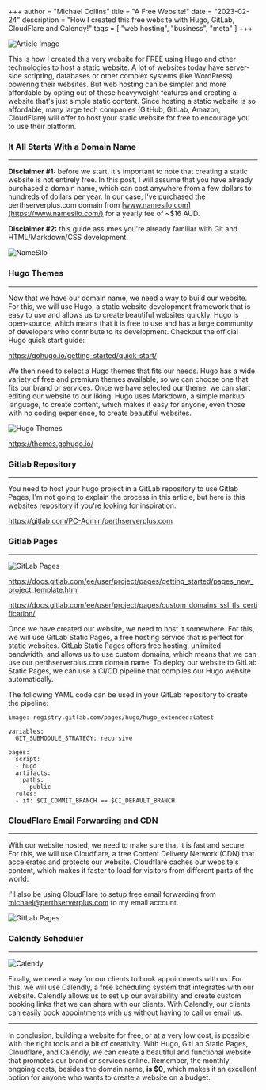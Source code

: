 
+++
author = "Michael Collins"
title = "A Free Website!"
date = "2023-02-24"
description = "How I created this free website with Hugo, GitLab, CloudFlare and Calendy!"
tags = [
    "web hosting",
    "business",
    "meta"
]
+++


![Article Image](https://perthserverplus.com/images/portfolio-ecommerce.png#center)

This is how I created this very website for FREE using Hugo and other technologies to host a static website. A lot of websites today have server-side scripting, databases or other complex systems (like WordPress) powering their websites. But web hosting can be simpler and more affordable by opting out of these heavyweight features and creating a website that's just simple static content. Since hosting a static website is so affordable, many large tech companies (GitHub, GitLab, Amazon, CloudFlare) will offer to host your static website for free to encourage you to use their platform.

### It All Starts With a Domain Name

---

**Disclaimer #1:** before we start, it's important to note that creating a static website is not entirely free. In this post, I will assume that you have already purchased a domain name, which can cost anywhere from a few dollars to hundreds of dollars per year. In our case, I've purchased the perthserverplus.com domain from [www.namesilo.com](https://www.namesilo.com/) for a yearly fee of ~$16 AUD.

**Disclaimer #2:** this guide assumes you're already familiar with Git and HTML/Markdown/CSS development.

![NameSilo](https://perthserverplus.com/images/namesilo.png#center)

### Hugo Themes

---

Now that we have our domain name, we need a way to build our website. For this, we will use Hugo, a static website development framework that is easy to use and allows us to create beautiful websites quickly. Hugo is open-source, which means that it is free to use and has a large community of developers who contribute to its development. Checkout the official Hugo quick start guide:

https://gohugo.io/getting-started/quick-start/

We then need to select a Hugo themes that fits our needs. Hugo has a wide variety of free and premium themes available, so we can choose one that fits our brand or services. Once we have selected our theme, we can start editing our website to our liking. Hugo uses Markdown, a simple markup language, to create content, which makes it easy for anyone, even those with no coding experience, to create beautiful websites.

![Hugo Themes](https://perthserverplus.com/images/hugo-themes.png#center)

https://themes.gohugo.io/


### Gitlab Repository

---

You need to host your hugo project in a GitLab repository to use Gitlab Pages, I'm not going to explain the process in this article, but here is this websites repository if you're looking for inspiration:

https://gitlab.com/PC-Admin/perthserverplus.com


### Gitlab Pages

---

![GitLab Pages](https://perthserverplus.com/images/gitlab-pages.png#center)

https://docs.gitlab.com/ee/user/project/pages/getting_started/pages_new_project_template.html

https://docs.gitlab.com/ee/user/project/pages/custom_domains_ssl_tls_certification/

Once we have created our website, we need to host it somewhere. For this, we will use GitLab Static Pages, a free hosting service that is perfect for static websites. GitLab Static Pages offers free hosting, unlimited bandwidth, and allows us to use custom domains, which means that we can use our perthserverplus.com domain name. To deploy our website to GitLab Static Pages, we can use a CI/CD pipeline that compiles our Hugo website automatically. 

The following YAML code can be used in your GitLab repository to create the pipeline:

```
image: registry.gitlab.com/pages/hugo/hugo_extended:latest

variables:
  GIT_SUBMODULE_STRATEGY: recursive

pages:
  script:
  - hugo
  artifacts:
    paths:
    - public
  rules:
  - if: $CI_COMMIT_BRANCH == $CI_DEFAULT_BRANCH
```

### CloudFlare Email Forwarding and CDN

---

With our website hosted, we need to make sure that it is fast and secure. For this, we will use Cloudflare, a free Content Delivery Network (CDN) that accelerates and protects our website. Cloudflare caches our website's content, which makes it faster to load for visitors from different parts of the world.

I'll also be using CloudFlare to setup free email forwarding from [michael@perthserverplus.com](mailto:michael@perthserverplus.com) to my email account.

![GitLab Pages](https://perthserverplus.com/images/cloudflare.png#center)

### Calendy Scheduler

---

![Calendy](https://perthserverplus.com/images/calendy.png#center)

Finally, we need a way for our clients to book appointments with us. For this, we will use Calendly, a free scheduling system that integrates with our website. Calendly allows us to set up our availability and create custom booking links that we can share with our clients. With Calendly, our clients can easily book appointments with us without having to call or email us.

---

In conclusion, building a website for free, or at a very low cost, is possible with the right tools and a bit of creativity. With Hugo, GitLab Static Pages, Cloudflare, and Calendly, we can create a beautiful and functional website that promotes our brand or services online. Remember, the monthly ongoing costs, besides the domain name, **is $0**, which makes it an excellent option for anyone who wants to create a website on a budget.